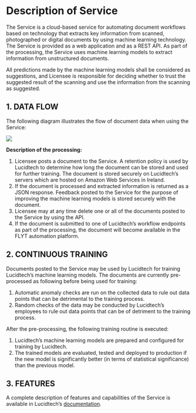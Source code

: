 # Description of Service

The Service is a cloud-based service for automating document workflows based on technology that extracts key information from scanned, photographed or digital documents by using machine learning technology. The Service is provided as a web application and as a REST API. As part of the processing, the Service uses machine learning models to extract information from unstructured documents.

All predictions made by the machine learning models shall be considered as suggestions, and Licensee is responsible for deciding whether to trust the suggested result of the scanning and use the information from the scanning as suggested.

## **1. DATA FLOW**

The following diagram illustrates the flow of document data when using the Service:

![](https://lh3.googleusercontent.com/3twdaC-Msk6cKnEjX8gdWg9dhxS8IsIzuRz2w7BvCJ-6ChMOyG7ZO1iE\_M5M3ra0PPW\_xcfgNhUiq0BkRW5kgVLymbYtEtH5JBE1fL7JRPuegheUsGVpqKYE07qPlXuwXSYGpkU)

**Description of the processing:**

1. Licensee posts a document to the Service. A retention policy is used by Lucidtech to determine how long the document can be stored and used for further training. The document is stored securely on Lucidtech’s servers which are hosted on Amazon Web Services in Ireland.
2. If the document is processed and extracted information is returned as a JSON response. Feedback posted to the Service for the purpose of improving the machine learning models is stored securely with the document.
3. Licensee may at any time delete one or all of the documents posted to the Service by using the API.
4. If the document is submitted to one of Lucidtech’s workflow endpoints as part of the processing, the document will become available in the FLYT automation platform.

## **2. CONTINUOUS TRAINING**

Documents posted to the Service may be used by Lucidtech for training Lucidtech’s machine learning models. The documents are currently pre-processed as following before being used for training:

1. Automatic anomaly checks are run on the collected data to rule out data points that can be detrimental to the training process.
2. Random checks of the data may be conducted by Lucidtech’s employees to rule out data points that can be of detriment to the training process.

After the pre-processing, the following training routine is executed:

1. Lucidtech’s machine learning models are prepared and configured for training by Lucidtech.
2. The trained models are evaluated, tested and deployed to production if the new model is significantly better (in terms of statistical significance) than the previous model.

## **3. FEATURES**

A complete description of features and capabilities of the Service is available in Lucidtech’s [documentation](https://docs.lucidtech.ai).
